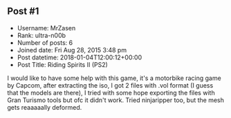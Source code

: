 ## Post #1
- Username: MrZasen
- Rank: ultra-n00b
- Number of posts: 6
- Joined date: Fri Aug 28, 2015 3:48 pm
- Post datetime: 2018-01-04T12:00:12+00:00
- Post Title: Riding Spirits II (PS2)

I would like to have some help with this game, it's a motorbike racing game by Capcom, after extracting the iso, I got 2 files with .vol format (I guess that the models are there), I tried with some hope exporting the files with Gran Turismo tools  but ofc it didn't work.
Tried ninjaripper too, but the mesh gets reaaaaally deformed.

